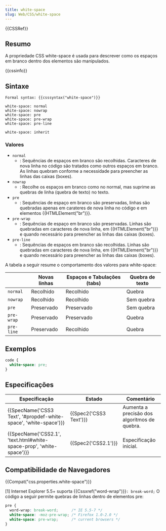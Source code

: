 ```yaml
---
title: white-space
slug: Web/CSS/white-space
---
```

{{CSSRef}}

## Resumo

A propriedade CSS white-space é usada para descrever como os espaços em branco dentro dos elementos são manipulados.

{{cssinfo}}

## Sintaxe

```
Formal syntax: {{csssyntax("white-space")}}
```

```
white-space: normal
white-space: nowrap
white-space: pre
white-space: pre-wrap
white-space: pre-line

white-space: inherit
```

### Valores

- `normal`
  - : Sequências de espaços em branco são recolhidas. Caracteres de nova linha no código são tratados como outros espaços em branco. As linhas quebram conforme a necessidade para preencher as linhas das caixas (boxes).
- `nowrap`
  - : Recolhe os espaços em branco como no normal, mas suprime as quebras de linha (quebra de texto) no texto.
- `pre`
  - : Sequências de espaço em branco são preservadas, linhas são quebradas apenas em carateres de nova linha no código e em elementos {{HTMLElement("br")}}.
- `pre-wrap`
  - : Sequências de espaço em branco são preservadas. Linhas são quebradas em caracteres de nova linha, em {{HTMLElement("br")}} e quando necessário para preencher as linhas das caixas (boxes).
- `pre-line`
  - : Sequências de espaços em branco são recolhidas. Linhas são quebradas em caracteres de nova linha, em {{HTMLElement("br")}} e quando necessário para preencher as linhas das caixas (boxes).

A tabela a seguir resume o comportamento dos valores para white-space:

|            | Novas linhas | Espaços e Tabulações (tabs) | Quebra de texto |
| ---------- | ------------ | --------------------------- | --------------- |
| `normal`   | Recolhido    | Recolhido                   | Quebra          |
| `nowrap`   | Recolhido    | Recolhido                   | Sem quebra      |
| `pre`      | Preservado   | Preservado                  | Sem quebra      |
| `pre-wrap` | Preservado   | Preservado                  | Quebra          |
| `pre-line` | Preservado   | Recolhido                   | Quebra          |

## Exemplos

```css
code {
  white-space: pre;
}
```

## Especificações

| Especificação                                                                            | Estado                       | Comentário                                   |
| ---------------------------------------------------------------------------------------- | ---------------------------- | -------------------------------------------- |
| {{SpecName('CSS3 Text', '#propdef-white-space', 'white-space')}}     | {{Spec2('CSS3 Text')}} | Aumenta a precisão dos algoritmos de quebra. |
| {{SpecName('CSS2.1', 'text.html#white-space-prop', 'white-space')}} | {{Spec2('CSS2.1')}}     | Especificação inicial.                       |

## Compatibilidade de Navegadores

{{Compat("css.properties.white-space")}}

\[1] Internet Explorer 5.5+ suporta {{Cssxref("word-wrap")}}`: break-word;`
O código a seguir permite quebras de linhas dentro de elementos pre:

```css
pre {
  word-wrap: break-word;      /* IE 5.5-7 */
  white-space: -moz-pre-wrap; /* Firefox 1.0-2.0 */
  white-space: pre-wrap;      /* current browsers */
}
```
